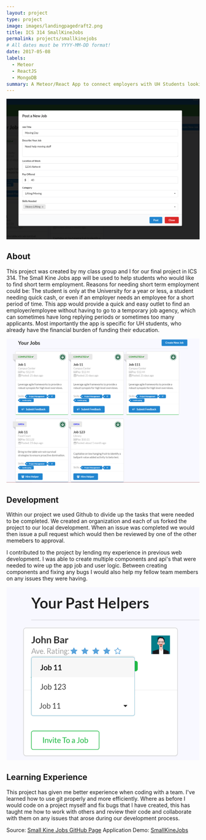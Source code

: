 ```yaml
---
layout: project
type: project
image: images/landingpagedraft2.png
title: ICS 314 SmallKineJobs
permalink: projects/smallkinejobs
# All dates must be YYYY-MM-DD format!
date: 2017-05-08
labels:
  - Meteor
  - ReactJS
  - MongoDB
summary: A Meteor/React App to connect employers with UH Students looking for work. Developed for ICS 111.
---
```

<img class="ui medium image" src="../images/finalPostAJob.PNG">

## About
This project was created by my class group and I for our final project in ICS 314. The Small Kine Jobs app will be used to help students who would like to find short term employment. Reasons for needing short term employment could be: The student is only at the University for a year or less, a student needing quick cash, or even if an employer needs an employee for a short period of time. This app would provide a quick and easy outlet to find an employer/employee without having to go to a temporary job agency, which can sometimes have long replying periods or sometimes too many applicants. Most importantly the app is specific for UH students, who already have the financial burden of funding their education.

<img class="ui medium image" src="../images/finalEmployerLanding.PNG">

## Development
Within our project we used Github to divide up the tasks that were needed to be completed. We created an organization and each of us forked the project to our local development. When an issue was completed we would then issue a pull request which would then be reviewed by one of the other memebers to approval.

I contributed to the project by lending my experience in previous web development. I was able to create multiple components and api's that were needed to wire up the app job and user logic. Between creating components and fixing any bugs I would also help my fellow team members on any issues they were having.

<img class="ui medium image" src="../images/finalInvitePastUserToOtherJob.PNG">

## Learning Experience
This project has given me better experience when coding with a team. I've learned how to use git properly and more efficiently. Where as before I would code on a project myself and fix bugs that I have created, this has taught me how to work with others and review their code and collaborate with them on any issues that arose during our development process.

Source: <a href="https://smallkinejobs.github.io/"><i class="large github icon "></i>Small Kine Jobs GitHub Page</a>
Application Demo: <a href="https://smallkinejobs.meteorapp.com">SmallKineJobs</a>
